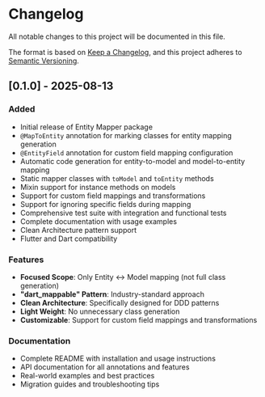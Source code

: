 # Changelog

All notable changes to this project will be documented in this file.

The format is based on [Keep a Changelog](https://keepachangelog.com/en/1.0.0/),
and this project adheres to [Semantic Versioning](https://semver.org/spec/v2.0.0.html).

## [0.1.0] - 2025-08-13

### Added
- Initial release of Entity Mapper package
- `@MapToEntity` annotation for marking classes for entity mapping generation
- `@EntityField` annotation for custom field mapping configuration
- Automatic code generation for entity-to-model and model-to-entity mapping
- Static mapper classes with `toModel` and `toEntity` methods
- Mixin support for instance methods on models
- Support for custom field mappings and transformations
- Support for ignoring specific fields during mapping
- Comprehensive test suite with integration and functional tests
- Complete documentation with usage examples
- Clean Architecture pattern support
- Flutter and Dart compatibility

### Features
- **Focused Scope**: Only Entity ↔ Model mapping (not full class generation)
- **"dart_mappable" Pattern**: Industry-standard approach
- **Clean Architecture**: Specifically designed for DDD patterns
- **Light Weight**: No unnecessary class generation
- **Customizable**: Support for custom field mappings and transformations

### Documentation
- Complete README with installation and usage instructions
- API documentation for all annotations and features
- Real-world examples and best practices
- Migration guides and troubleshooting tips
